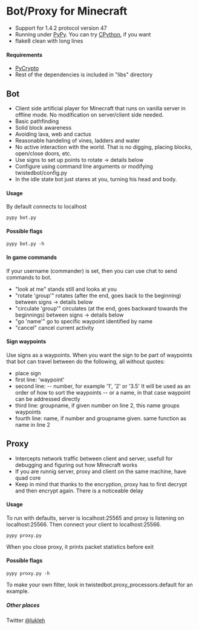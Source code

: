 # Bot/Proxy for Minecraft
- Support for 1.4.2 protocol version 47
- Running under [PyPy](http://pypy.org/ "PyPy"). You can try [CPython](http://python.org/ "CPython"), if you want
- flake8 clean with long lines

#### Requirements
- [PyCrypto](https://www.dlitz.net/software/pycrypto/ "PyCrypto")
- Rest of the dependencies is included in "libs" directory

## Bot
- Client side artificial player for Minecraft that runs on vanilla server in offline mode. No modification on server/client side needed.
- Basic pathfinding
- Solid block awareness
- Avoiding lava, web and cactus
- Reasonable handeling of vines, ladders and water
- No active interaction with the world. That is no digging, placing blocks, open/close doors, etc.
- Use signs to set up points to rotate  -> details below
- Configure using command line arguments or modifying twistedbot/config.py
- In the idle state bot just stares at you, turning his head and body.

#### Usage
By default connects to localhost

	pypy bot.py 

#### Possible flags
	pypy bot.py -h

#### In game commands
If your username (commander) is set, then you can use chat to send commands to bot.

- "look at me" stands still and looks at you
- "rotate 'group'" rotates (after the end, goes back to the beginning) between signs -> details below
- "circulate 'group'" circulates (at the end, goes backward towards the beginnings) between signs -> details below
- "go 'name'" go to specific waypoint identified by name
- "cancel" cancel current activity

#### Sign waypoints
Use signs as a waypoints. When you want the sign to be part of waypoints that bot can travel between do the following, all without quotes:
- place sign
- first line: 'waypoint' 
- second line:
-- number, for example '1', '2' or '3.5'  It will be used as an order of how to sort the waypoints
-- or a name, in that case waypoint can be addressed directly
- third line: groupname, if given number on line 2, this name groups waypoints
- fourth line: name, if number and groupname given. same function as name in line 2

## Proxy
- Intercepts network traffic between client and server, usefull for debugging and figuring out how Minecraft works
- If you are runnig server, proxy and client on the same machine, have quad core
- Keep in mind that thanks to the encryption, proxy has to first decrypt and then encrypt again. There is a noticeable delay

#### Usage
To run with defaults, server is localhost:25565 and proxy is listening on localhost:25566. Then connect your client to localhost:25566.

	pypy proxy.py
	
When you close proxy, it prints packet statistics before exit

#### Possible flags
	pypy proxy.py -h

To make your own filter, look in twistedbot.proxy_processors.default for an example.

##### Other places
Twitter [@lukleh](https://twitter.com/lukleh "@lukleh")
